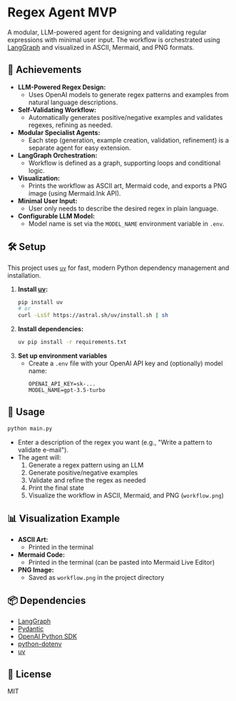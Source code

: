 # Regex Agent MVP

A modular, LLM-powered agent for designing and validating regular expressions with minimal user input. The workflow is orchestrated using [LangGraph](https://github.com/langchain-ai/langgraph) and visualized in ASCII, Mermaid, and PNG formats.

## 🚀 Achievements

- **LLM-Powered Regex Design:**
  - Uses OpenAI models to generate regex patterns and examples from natural language descriptions.
- **Self-Validating Workflow:**
  - Automatically generates positive/negative examples and validates regexes, refining as needed.
- **Modular Specialist Agents:**
  - Each step (generation, example creation, validation, refinement) is a separate agent for easy extension.
- **LangGraph Orchestration:**
  - Workflow is defined as a graph, supporting loops and conditional logic.
- **Visualization:**
  - Prints the workflow as ASCII art, Mermaid code, and exports a PNG image (using Mermaid.Ink API).
- **Minimal User Input:**
  - User only needs to describe the desired regex in plain language.
- **Configurable LLM Model:**
  - Model name is set via the `MODEL_NAME` environment variable in `.env`.

## 🛠️ Setup

This project uses [`uv`](https://github.com/astral-sh/uv) for fast, modern Python dependency management and installation.

1. **Install [uv](https://github.com/astral-sh/uv):**
   ```bash
   pip install uv
   # or
   curl -LsSf https://astral.sh/uv/install.sh | sh
   ```
2. **Install dependencies:**
   ```bash
   uv pip install -r requirements.txt
   ```
3. **Set up environment variables**
   - Create a `.env` file with your OpenAI API key and (optionally) model name:
     ```env
     OPENAI_API_KEY=sk-...
     MODEL_NAME=gpt-3.5-turbo
     ```

## 🏃 Usage

```bash
python main.py
```
- Enter a description of the regex you want (e.g., "Write a pattern to validate e-mail").
- The agent will:
  1. Generate a regex pattern using an LLM
  2. Generate positive/negative examples
  3. Validate and refine the regex as needed
  4. Print the final state
  5. Visualize the workflow in ASCII, Mermaid, and PNG (`workflow.png`)

## 📊 Visualization Example

- **ASCII Art:**
  - Printed in the terminal
- **Mermaid Code:**
  - Printed in the terminal (can be pasted into Mermaid Live Editor)
- **PNG Image:**
  - Saved as `workflow.png` in the project directory

## 📦 Dependencies
- [LangGraph](https://github.com/langchain-ai/langgraph)
- [Pydantic](https://docs.pydantic.dev/)
- [OpenAI Python SDK](https://github.com/openai/openai-python)
- [python-dotenv](https://pypi.org/project/python-dotenv/)
- [uv](https://github.com/astral-sh/uv)

## 📝 License
MIT
